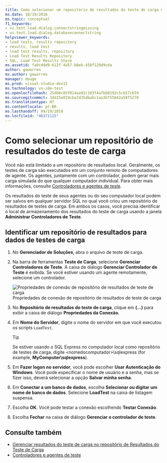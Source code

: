 ```yaml
---
title: Como selecionar um repositório de resultados do teste de carga no Visual Studio
ms.date: 10/19/2016
ms.topic: conceptual
f1_keywords:
- vs.test.load.dialog.connectstringmissing
- vs.test.load.dialog.databaseconnectstring
helpviewer_keywords:
- load tests, results repository
- results, load test
- load test results, repository
- Load Test Results Repository
- SQL, Load Test Results Store
ms.assetid: fa0c4dd9-612f-4a57-b8eb-458f129d9cda
author: gewarren
ms.author: gewarren
manager: douge
ms.prod: visual-studio-dev15
ms.technology: vs-ide-test
ms.openlocfilehash: 25db0c85f014aa92c103f4afbb0192c5cb57c659
ms.sourcegitcommit: 3dd15e019cba7d35dbabc1aa3bf55842a59f5278
ms.translationtype: HT
ms.contentlocale: pt-BR
ms.lasthandoff: 09/19/2018
ms.locfileid: "46371115"
---
```

# <a name="how-to-select-a-load-test-results-repository"></a>Como selecionar um repositório de resultados do teste de carga

Você não está limitado a um repositório de resultados local. Geralmente, os testes de carga são executados em um conjunto remoto de computadores de agente. Os agentes, juntamente com um controlador, podem gerar mais carga simulada do que qualquer computador individual. Para obter mais informações, consulte [Controladores e agentes de teste](configure-test-agents-and-controllers-for-load-tests.md).

Os resultados do teste de seus agentes ou do seu computador local podem ser salvos em qualquer servidor SQL no qual você criou um repositório de resultados de testes de carga. Em ambos os casos, você precisa identificar o local de armazenamento dos resultados do teste de carga usando a janela **Administrar Controladores de Teste**.

## <a name="identify-a-results-store-for-load-test-data"></a>Identificar um repositório de resultados para dados de testes de carga

1.  No **Gerenciador de Soluções**, abra o arquivo de teste de carga.

2.  Na barra de ferramentas **Teste de Carga**, selecione **Gerenciar Controladores de Teste**. A caixa de diálogo **Gerenciar Controlador de Teste** é exibida. Se você estiver usando um agente remotamente, selecione um controlador.

     ![Propriedades de conexão de repositório de resultados de teste de carga](../test/media/loadtestconnectionproperties.png) Propriedades de conexão de repositório de resultados de teste de carga

3.  No **Repositório de resultados do teste de carga**, clique em **(…)** para exibir a caixa de diálogo **Propriedades da Conexão**.

4.  Em **Nome do Servidor**, digite o nome do servidor em que você executou os scripts `LoadTest`.

    > [!TIP]
    > Se estiver usando o SQL Express no computador local como repositório de testes de carga, digite \<nomedocomputador>\sqlexpress (for example, **MyComputer\sqlexpress**).

5.  Em **Fazer logon no servidor**, você pode escolher **Usar Autenticação do Windows**. Você pode especificar o nome de usuário e a senha, mas se fizer isso, deverá selecionar a opção **Salvar minha senha**.

6.  Em **Conectar a um banco de dados**, escolha **Selecionar ou digitar um nome de banco de dados**. Selecione **LoadTest** na caixa de listagem suspensa.

7.  Escolha **OK**. Você pode testar a conexão escolhendo **Testar Conexão**.

8.  Escolha **Fechar** na caixa de diálogo **Gerenciar o controlador de teste**.

## <a name="see-also"></a>Consulte também

- [Gerenciar resultados do teste de carga no repositório de Resultados do Teste de Carga](../test/manage-load-test-results-in-the-load-test-results-repository.md)
- [Controladores e agentes de teste](configure-test-agents-and-controllers-for-load-tests.md)